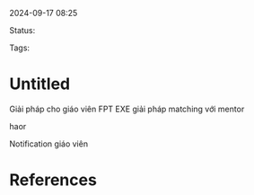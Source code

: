 
2024-09-17 08:25

Status:

Tags:


# Untitled
 Giải pháp cho giáo viên FPT EXE giải pháp matching  với mentor


haor

 Notification giáo viên 



# References





